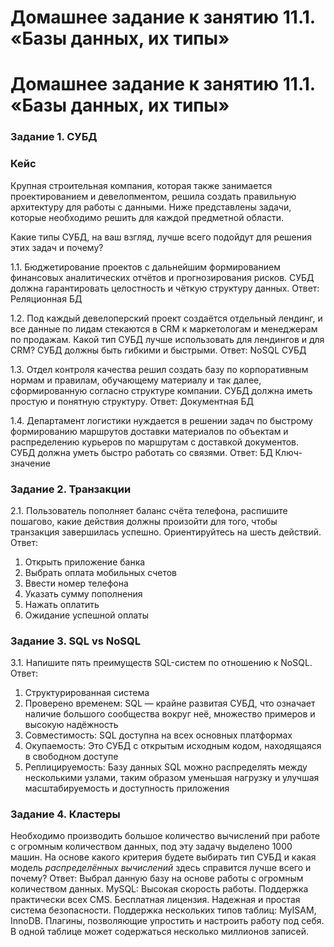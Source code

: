 # Домашнее задание к занятию 11.1. «Базы данных, их типы»

# Домашнее задание к занятию 11.1. «Базы данных, их типы»

### Задание 1. СУБД

### Кейс
Крупная строительная компания, которая также занимается проектированием и девелопментом, решила создать 
правильную архитектуру для работы с данными. Ниже представлены задачи, которые необходимо решить для
каждой предметной области. 

Какие типы СУБД, на ваш взгляд, лучше всего подойдут для решения этих задач и почему? 
 
1.1. Бюджетирование проектов с дальнейшим формированием финансовых аналитических отчётов и прогнозирования рисков.
СУБД должна гарантировать целостность и чёткую структуру данных.
Ответ: Реляционная БД

1.2. Под каждый девелоперский проект создаётся отдельный лендинг, и все данные по лидам стекаются в CRM к 
маркетологам и менеджерам по продажам. Какой тип СУБД лучше использовать для лендингов и для CRM? 
СУБД должны быть гибкими и быстрыми.
Ответ: NoSQL СУБД

1.3. Отдел контроля качества решил создать базу по корпоративным нормам и правилам, обучающему материалу 
и так далее, сформированную согласно структуре компании. СУБД должна иметь простую и понятную структуру.
Ответ: Документная БД

1.4. Департамент логистики нуждается в решении задач по быстрому формированию маршрутов доставки материалов 
по объектам и распределению курьеров по маршрутам с доставкой документов. СУБД должна уметь быстро работать
со связями.
Ответ: БД Ключ-значение

### Задание 2. Транзакции

2.1. Пользователь пополняет баланс счёта телефона, распишите пошагово, какие действия должны произойти для того, чтобы 
транзакция завершилась успешно. Ориентируйтесь на шесть действий.
Ответ: 
1. Открыть приложение банка
2. Выбрать оплата мобильных счетов
3. Ввести номер телефона
4. Указать сумму пополнения
5. Нажать оплатить 
6. Ожидание успешной оплаты

### Задание 3. SQL vs NoSQL

3.1. Напишите пять преимуществ SQL-систем по отношению к NoSQL. 
Ответ:
1. Структурированная система
2. Проверено временем: SQL — крайне развитая СУБД, что означает наличие большого сообщества вокруг неё, множество примеров и высокую надёжность
3. Совместимость: SQL доступна на всех основных платформах
4. Окупаемость: Это СУБД с открытым исходным кодом, находящаяся в свободном доступе
5. Реплицируемость: Базу данных SQL можно распределять между несколькими узлами, таким образом уменьшая нагрузку и улучшая масштабируемость и доступность приложения

### Задание 4. Кластеры

Необходимо производить большое количество вычислений при работе с огромным количеством данных, под эту задачу 
выделено 1000 машин. 
На основе какого критерия будете выбирать тип СУБД и какая модель *распределённых вычислений* 
здесь справится лучше всего и почему?
Ответ: 
 Выбрал данную базу на основе работы с огромным количеством данных.
    MySQL:
    Высокая скорость работы.
    Поддержка практически всех CMS.
    Бесплатная лицензия.
    Надежная и простая система безопасности.
    Поддержка нескольких типов таблиц: MyISAM, InnoDB.
    Плагины, позволяющие упростить и настроить работу под себя.
    В одной таблице может содержаться несколько миллионов записей.

